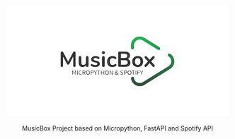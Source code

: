 <div align="center">
  <img src="logo.png" alt="logo">
  <p></p>
  MusicBox Project based on Micropython, FastAPI and Spotify API
</div>
